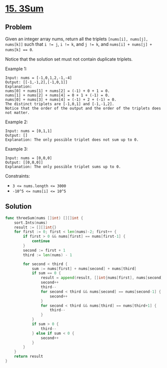 # [15. 3Sum](https://leetcode.com/problems/3sum/)

## Problem

Given an integer array nums, return all the triplets `[nums[i], nums[j], nums[k]]` such that `i != j`, `i != k`, and `j != k`, and `nums[i] + nums[j] + nums[k] == 0`.

Notice that the solution set must not contain duplicate triplets.

 

Example 1:

```
Input: nums = [-1,0,1,2,-1,-4]
Output: [[-1,-1,2],[-1,0,1]]
Explanation: 
nums[0] + nums[1] + nums[2] = (-1) + 0 + 1 = 0.
nums[1] + nums[2] + nums[4] = 0 + 1 + (-1) = 0.
nums[0] + nums[3] + nums[4] = (-1) + 2 + (-1) = 0.
The distinct triplets are [-1,0,1] and [-1,-1,2].
Notice that the order of the output and the order of the triplets does not matter.
```

Example 2:

```
Input: nums = [0,1,1]
Output: []
Explanation: The only possible triplet does not sum up to 0.
```

Example 3:

```
Input: nums = [0,0,0]
Output: [[0,0,0]]
Explanation: The only possible triplet sums up to 0.
``` 

Constraints:

- `3 <= nums.length <= 3000`
- `-10^5 <= nums[i] <= 10^5`

## Solution

```go
func threeSum(nums []int) [][]int {
	sort.Ints(nums)
	result := [][]int{}
	for first := 0; first < len(nums)-2; first++ {
		if first > 0 && nums[first] == nums[first-1] {
			continue
		}
		second := first + 1
		third := len(nums) - 1

		for second < third {
			sum := nums[first] + nums[second] + nums[third]
			if sum == 0 {
				result = append(result, []int{nums[first], nums[second], nums[third]})
				second++
				third--
				for second < third && nums[second] == nums[second-1] {
					second++
				}
				for second < third && nums[third] == nums[third+1] {
					third--
				}
			}
			if sum > 0 {
				third--
			} else if sum < 0 {
				second++
			}
		}
	}
	return result
}
```
